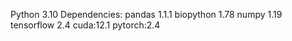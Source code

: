 Python 3.10
Dependencies:
pandas 1.1.1
biopython 1.78
numpy 1.19
tensorflow 2.4
cuda:12.1
pytorch:2.4
